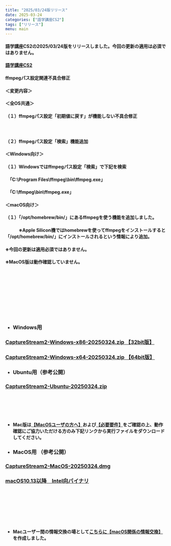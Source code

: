 ```yaml
---
title: "2025/03/24版リリース"
date: 2025-03-24
categories: ["語学講座CS2"]
tags: ["リリース"]
menu: main
---
```

#### 語学講座CS2の2025/03/24版をリリースしました。今回の更新の適用は必須ではありません。
####                
#### [語学講座CS2](https://csreviser.github.io/CaptureStream2/)
####  
####  ffmpegパス設定関連不具合修正

#### ＜変更内容＞　　　
#### ＜全OS共通＞
#### （１）ffmpegパス設定「初期値に戻す」が機能しない不具合修正
#### 　　
#### （２）ffmpegパス設定「検索」機能追加
#### 
#### ＜Windows向け＞
#### （１）Windowsではffmpegパス設定「検索」で下記を検索
#### 　「C:\Program Files\ffmpeg\bin\ffmpeg.exe」
#### 　「C:\ffmpeg\bin\ffmpeg.exe」
#### 
#### ＜macOS向け＞
#### （１）「/opt/homebrew/bin/」にあるffmpegを使う機能を追加しました。
#### 　　　※Apple Silicon機ではhomebrewを使ってffmpegをインストールすると「/opt/homebrew/bin/」にインストールされるという情報により追加。
#### 
#### ※今回の更新は適用必須ではありません。
#### ※MacOS版は動作確認していません。
####  　　　  
####  　　　  
####  　　　  
####  　
* ### Windows用
### [CaptureStream2-Windows-x86-20250324.zip 【32bit版】](https://github.com/CSReviser/CaptureStream2/releases/download/20250324/CaptureStream2-Windows-x86-20250324.zip)
### [CaptureStream2-Windows-x64-20250324.zip 【64bit版】](https://github.com/CSReviser/CaptureStream2/releases/download/20250324/CaptureStream2-Windows-x64-20250324.zip) 　　　　　　　　　　　　　　　　　　

* ### Ubuntu用（参考公開）     
### [CaptureStream2-Ubuntu-20250324.zip](https://github.com/CSReviser/CaptureStream2/releases/download/20250324/CaptureStream2-Ubuntu-20250324.zip)
####  　　　  
####  
####  　　　  
####  

* **Mac版は[【MacOSユーザの方へ】](https://csreviser.github.io/CaptureStream2/macos)および[【必要要件】](https://csreviser.github.io/CaptureStream2/requirements)をご確認の上、動作確認にご協力いただける方のみ下記リンクから実行ファイルをダウンロードしてください。**  
* ### MacOS用 （参考公開）  
### [CaptureStream2-MacOS-20250324.dmg](https://github.com/CSReviser/CaptureStream2/releases/download/20250324/CaptureStream2-MacOS-20250324.dmg)
### [macOS10.13以降　Intel向バイナリ](https://github.com/CSReviser/CaptureStream2/releases/download/20250324/CaptureStream2-MacOS-qt5-Intel-20250324.dmg)
####  　　　  
####  　　　  
####  　　　  
  * **Macユーザー間の情報交換の場として[こちらに【macOS関係の情報交換】](https://github.com/CSReviser/CaptureStream2/discussions/25)を作成しました。**
####  　　
####  　　　  
####  　　　  
####  

